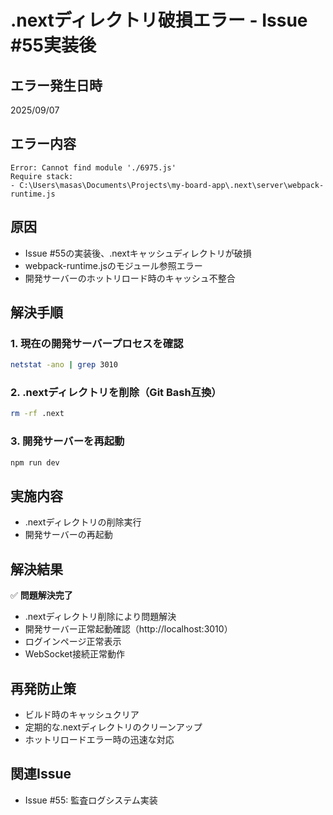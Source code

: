 # .nextディレクトリ破損エラー - Issue #55実装後

## エラー発生日時
2025/09/07

## エラー内容
```
Error: Cannot find module './6975.js'
Require stack:
- C:\Users\masas\Documents\Projects\my-board-app\.next\server\webpack-runtime.js
```

## 原因
- Issue #55の実装後、.nextキャッシュディレクトリが破損
- webpack-runtime.jsのモジュール参照エラー
- 開発サーバーのホットリロード時のキャッシュ不整合

## 解決手順

### 1. 現在の開発サーバープロセスを確認
```bash
netstat -ano | grep 3010
```

### 2. .nextディレクトリを削除（Git Bash互換）
```bash
rm -rf .next
```

### 3. 開発サーバーを再起動
```bash
npm run dev
```

## 実施内容
- .nextディレクトリの削除実行
- 開発サーバーの再起動

## 解決結果
✅ **問題解決完了**
- .nextディレクトリ削除により問題解決
- 開発サーバー正常起動確認（http://localhost:3010）
- ログインページ正常表示
- WebSocket接続正常動作

## 再発防止策
- ビルド時のキャッシュクリア
- 定期的な.nextディレクトリのクリーンアップ
- ホットリロードエラー時の迅速な対応

## 関連Issue
- Issue #55: 監査ログシステム実装